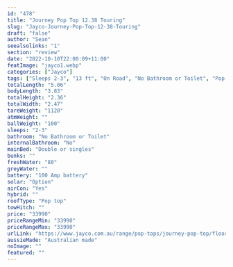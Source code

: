 ```yaml
---
id: "478"
title: "Journey Pop Top 12.38 Touring"
slug: "Jayco-Journey-Pop-Top-12-38-Touring"
draft: "false"
author: "Sean"
seealsolinks: "1"
section: "review"
date: "2022-10-10T22:00:09+11:00"
featImage: "jayco1.webp"
categories: ["Jayco"]
tags: ["Sleeps 2-3", "13 ft", "On Road", "No Bathroom or Toilet", "Pop top", "Under 50k"]
totalLength: "5.06"
bodyLength: "3.83"
totalHeight: "2.36"
totalWidth: "2.47"
tareWeight: "1120"
atmWeight: ""
ballWeight: "100"
sleeps: "2-3"
bathroom: "No Bathroom or Toilet"
internalBathroom: "No"
mainBed: "Double or singles"
bunks: ""
freshWater: "80"
greyWater: ""
battery: "100 Amp battery"
solar: "Option"
airCon: "Yes"
hybrid: ""
roofType: "Pop top"
towHitch: ""
price: "33990"
priceRangeMin: "33990"
priceRangeMax: "33990"
urlLink: "https://www.jayco.com.au/range/pop-tops/journey-pop-top/floor-plans/touring/journey-1238-1jy-my22"
aussieMade: "Australian made"
noImage: ""
featured: ""
---
```

